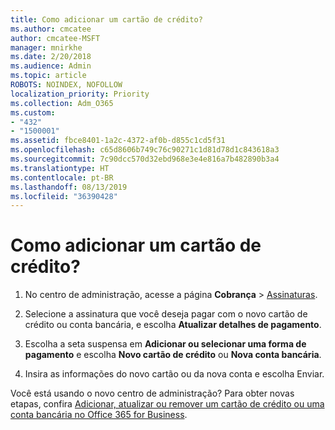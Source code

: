 ```yaml
---
title: Como adicionar um cartão de crédito?
ms.author: cmcatee
author: cmcatee-MSFT
manager: mnirkhe
ms.date: 2/20/2018
ms.audience: Admin
ms.topic: article
ROBOTS: NOINDEX, NOFOLLOW
localization_priority: Priority
ms.collection: Adm_O365
ms.custom:
- "432"
- "1500001"
ms.assetid: fbce8401-1a2c-4372-af0b-d855c1cd5f31
ms.openlocfilehash: c65d8606b749c76c90271c1d81d78d1c843618a3
ms.sourcegitcommit: 7c90dcc570d32ebd968e3e4e816a7b482890b3a4
ms.translationtype: HT
ms.contentlocale: pt-BR
ms.lasthandoff: 08/13/2019
ms.locfileid: "36390428"
---
```

# <a name="how-do-i-add-a-credit-card"></a>Como adicionar um cartão de crédito?

1. No centro de administração, acesse a página **Cobrança** \> [Assinaturas](https://go.microsoft.com/fwlink/p/?linkid=842054).

2. Selecione a assinatura que você deseja pagar com o novo cartão de crédito ou conta bancária, e escolha **Atualizar detalhes de pagamento**.

3. Escolha a seta suspensa em **Adicionar ou selecionar uma forma de pagamento** e escolha **Novo cartão de crédito** ou **Nova conta bancária**.

4. Insira as informações do novo cartão ou da nova conta e escolha Enviar.

Você está usando o novo centro de administração? Para obter novas etapas, confira [Adicionar, atualizar ou remover um cartão de crédito ou uma conta bancária no Office 365 for Business](https://docs.microsoft.com/pt-BR/office365/admin/subscriptions-and-billing/add-update-or-remove-credit-card-or-bank-account).